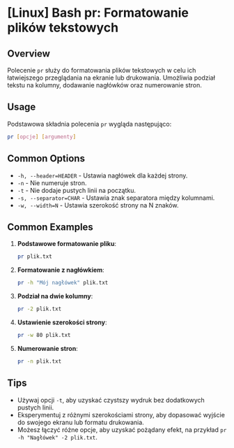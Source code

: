 # [Linux] Bash pr: Formatowanie plików tekstowych

## Overview
Polecenie `pr` służy do formatowania plików tekstowych w celu ich łatwiejszego przeglądania na ekranie lub drukowania. Umożliwia podział tekstu na kolumny, dodawanie nagłówków oraz numerowanie stron.

## Usage
Podstawowa składnia polecenia `pr` wygląda następująco:

```bash
pr [opcje] [argumenty]
```

## Common Options
- `-h, --header=HEADER` - Ustawia nagłówek dla każdej strony.
- `-n` - Nie numeruje stron.
- `-t` - Nie dodaje pustych linii na początku.
- `-s, --separator=CHAR` - Ustawia znak separatora między kolumnami.
- `-w, --width=N` - Ustawia szerokość strony na N znaków.

## Common Examples
1. **Podstawowe formatowanie pliku**:
   ```bash
   pr plik.txt
   ```

2. **Formatowanie z nagłówkiem**:
   ```bash
   pr -h "Mój nagłówek" plik.txt
   ```

3. **Podział na dwie kolumny**:
   ```bash
   pr -2 plik.txt
   ```

4. **Ustawienie szerokości strony**:
   ```bash
   pr -w 80 plik.txt
   ```

5. **Numerowanie stron**:
   ```bash
   pr -n plik.txt
   ```

## Tips
- Używaj opcji `-t`, aby uzyskać czystszy wydruk bez dodatkowych pustych linii.
- Eksperymentuj z różnymi szerokościami strony, aby dopasować wyjście do swojego ekranu lub formatu drukowania.
- Możesz łączyć różne opcje, aby uzyskać pożądany efekt, na przykład `pr -h "Nagłówek" -2 plik.txt`.